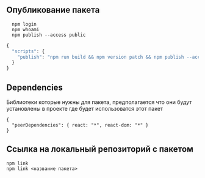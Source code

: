 ## Опубликование пакета
~~~shell
  npm login
  npm whoami
  npm publish --access public
~~~
~~~js
{
  "scripts": {
    "publish": "npm run build && npm version patch && npm publish --access public"
  }
}
~~~

## Dependencies
Библиотеки которые нужны для пакета, предполагается что они будут установлены в проекте где будет использоватся этот пакет
~~~shell
{
  "peerDependencies": { react: "*", react-dom: "*" }
}
~~~

## Ссылка на локальный репозиторий с пакетом
~~~shell
npm link
npm link <название пакета>
~~~
